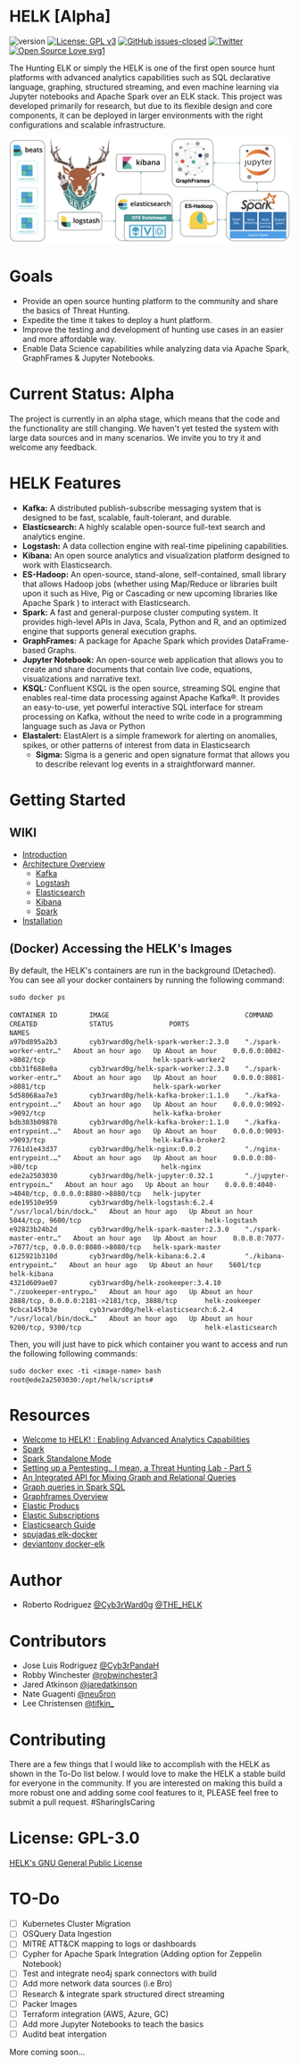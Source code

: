 # HELK [Alpha]

![version](https://img.shields.io/badge/version-0.1.4-blue.svg?maxAge=2592000)
[![License: GPL v3](https://img.shields.io/badge/License-GPLv3-blue.svg)](https://www.gnu.org/licenses/gpl-3.0)
[![GitHub issues-closed](https://img.shields.io/github/issues-closed/Cyb3rward0g/HELK.svg)](https://GitHub.com/Cyb3rWard0g/HELK/issues?q=is%3Aissue+is%3Aclosed)
[![Twitter](https://img.shields.io/twitter/follow/THE_HELK.svg?style=social&label=Follow)](https://twitter.com/THE_HELK)
[![Open Source Love svg1](https://badges.frapsoft.com/os/v1/open-source.svg?v=103)](https://github.com/ellerbrock/open-source-badges/)


The Hunting ELK or simply the HELK is one of the first open source hunt platforms with  advanced analytics capabilities such as SQL declarative language, graphing, structured streaming, and even machine learning via Jupyter notebooks and Apache Spark over an ELK stack. This project was developed primarily for research, but due to its flexible design and core components, it can be deployed in larger environments with the right configurations and scalable infrastructure.

![alt text](resources/images/HELK_Design.png "HELK Infrastructure")

# Goals

* Provide an open source hunting platform to the community and share the basics of Threat Hunting.
* Expedite the time it takes to deploy a hunt platform.
* Improve the testing and development of hunting use cases in an easier and more affordable way.
* Enable Data Science capabilities while analyzing data via Apache Spark, GraphFrames & Jupyter Notebooks.

# Current Status: Alpha

The project is currently in an alpha stage, which means that the code and the functionality are still changing. We haven't yet tested the system with large data sources and in many scenarios. We invite you to try it and welcome any feedback.

# HELK Features

* **Kafka:** A distributed publish-subscribe messaging system that is designed to be fast, scalable, fault-tolerant, and durable.
* **Elasticsearch:** A highly scalable open-source full-text search and analytics engine.
* **Logstash:** A data collection engine with real-time pipelining capabilities.
* **Kibana:** An open source analytics and visualization platform designed to work with Elasticsearch.
* **ES-Hadoop:** An open-source, stand-alone, self-contained, small library that allows Hadoop jobs (whether using Map/Reduce or libraries built upon it such as Hive, Pig or Cascading or new upcoming libraries like Apache Spark ) to interact with Elasticsearch.
* **Spark:** A fast and general-purpose cluster computing system. It provides high-level APIs in Java, Scala, Python and R, and an optimized engine that supports general execution graphs.
* **GraphFrames:** A package for Apache Spark which provides DataFrame-based Graphs.
* **Jupyter Notebook:** An open-source web application that allows you to create and share documents that contain live code, equations, visualizations and narrative text.
* **KSQL:** Confluent KSQL is the open source, streaming SQL engine that enables real-time data processing against Apache Kafka®. It provides an easy-to-use, yet powerful interactive SQL interface for stream processing on Kafka, without the need to write code in a programming language such as Java or Python
* **Elastalert:** ElastAlert is a simple framework for alerting on anomalies, spikes, or other patterns of interest from data in Elasticsearch
    * **Sigma:** Sigma is a generic and open signature format that allows you to describe relevant log events in a straightforward manner.

# Getting Started

## WIKI

* [Introduction](https://github.com/Cyb3rWard0g/HELK/wiki)
* [Architecture Overview](https://github.com/Cyb3rWard0g/HELK/wiki/Architecture-Overview)
  * [Kafka](https://github.com/Cyb3rWard0g/HELK/wiki/Kafka)
  * [Logstash](https://github.com/Cyb3rWard0g/HELK/wiki/Logstash)
  * [Elasticsearch](https://github.com/Cyb3rWard0g/HELK/wiki/Elasticsearch)
  * [Kibana](https://github.com/Cyb3rWard0g/HELK/wiki/Kibana)
  * [Spark](https://github.com/Cyb3rWard0g/HELK/wiki/Spark)
* [Installation](https://github.com/Cyb3rWard0g/HELK/wiki/Installation)

## (Docker) Accessing the HELK's Images

By default, the HELK's containers are run in the background (Detached). You can see all your docker containers by running the following command:
```
sudo docker ps

CONTAINER ID        IMAGE                                  COMMAND                  CREATED             STATUS              PORTS                                            NAMES
a97bd895a2b3        cyb3rward0g/helk-spark-worker:2.3.0    "./spark-worker-entr…"   About an hour ago   Up About an hour    0.0.0.0:8082->8082/tcp                           helk-spark-worker2
cbb31f688e0a        cyb3rward0g/helk-spark-worker:2.3.0    "./spark-worker-entr…"   About an hour ago   Up About an hour    0.0.0.0:8081->8081/tcp                           helk-spark-worker
5d58068aa7e3        cyb3rward0g/helk-kafka-broker:1.1.0    "./kafka-entrypoint.…"   About an hour ago   Up About an hour    0.0.0.0:9092->9092/tcp                           helk-kafka-broker
bdb303b09878        cyb3rward0g/helk-kafka-broker:1.1.0    "./kafka-entrypoint.…"   About an hour ago   Up About an hour    0.0.0.0:9093->9093/tcp                           helk-kafka-broker2
7761d1e43d37        cyb3rward0g/helk-nginx:0.0.2           "./nginx-entrypoint.…"   About an hour ago   Up About an hour    0.0.0.0:80->80/tcp                               helk-nginx
ede2a2503030        cyb3rward0g/helk-jupyter:0.32.1        "./jupyter-entrypoin…"   About an hour ago   Up About an hour    0.0.0.0:4040->4040/tcp, 0.0.0.0:8880->8880/tcp   helk-jupyter
ede19510e959        cyb3rward0g/helk-logstash:6.2.4        "/usr/local/bin/dock…"   About an hour ago   Up About an hour    5044/tcp, 9600/tcp                               helk-logstash
e92823b24b2d        cyb3rward0g/helk-spark-master:2.3.0    "./spark-master-entr…"   About an hour ago   Up About an hour    0.0.0.0:7077->7077/tcp, 0.0.0.0:8080->8080/tcp   helk-spark-master
6125921b310d        cyb3rward0g/helk-kibana:6.2.4          "./kibana-entrypoint…"   About an hour ago   Up About an hour    5601/tcp                                         helk-kibana
4321d609ae07        cyb3rward0g/helk-zookeeper:3.4.10      "./zookeeper-entrypo…"   About an hour ago   Up About an hour    2888/tcp, 0.0.0.0:2181->2181/tcp, 3888/tcp       helk-zookeeper
9cbca145fb3e        cyb3rward0g/helk-elasticsearch:6.2.4   "/usr/local/bin/dock…"   About an hour ago   Up About an hour    9200/tcp, 9300/tcp                               helk-elasticsearch
```

Then, you will just have to pick which container you want to access and run the following following commands:
```
sudo docker exec -ti <image-name> bash
root@ede2a2503030:/opt/helk/scripts#
```
# Resources

* [Welcome to HELK! : Enabling Advanced Analytics Capabilities](https://cyberwardog.blogspot.com/2018/04/welcome-to-helk-enabling-advanced_9.html)
* [Spark](https://spark.apache.org/docs/latest/index.html)
* [Spark Standalone Mode](https://spark.apache.org/docs/latest/spark-standalone.html)
* [Setting up a Pentesting.. I mean, a Threat Hunting Lab - Part 5](https://cyberwardog.blogspot.com/2017/02/setting-up-pentesting-i-mean-threat_98.html)
* [An Integrated API for Mixing Graph and Relational Queries](https://cs.stanford.edu/~matei/papers/2016/grades_graphframes.pdf)
* [Graph queries in Spark SQL](https://www.slideshare.net/SparkSummit/graphframes-graph-queries-in-spark-sql)
* [Graphframes Overview](http://graphframes.github.io/index.html)
* [Elastic Producs](https://www.elastic.co/products)
* [Elastic Subscriptions](https://www.elastic.co/subscriptions)
* [Elasticsearch Guide](https://www.elastic.co/guide/en/elasticsearch/reference/current/index.html)
* [spujadas elk-docker](https://github.com/spujadas/elk-docker)
* [deviantony docker-elk](https://github.com/deviantony/docker-elk)

# Author

* Roberto Rodriguez [@Cyb3rWard0g](https://twitter.com/Cyb3rWard0g) [@THE_HELK](https://twitter.com/THE_HELK)

# Contributors

* Jose Luis Rodriguez [@Cyb3rPandaH](https://twitter.com/Cyb3rPandaH)
* Robby Winchester [@robwinchester3](https://twitter.com/robwinchester3)
* Jared Atkinson [@jaredatkinson](https://twitter.com/jaredcatkinson)
* Nate Guagenti [@neu5ron](https://twitter.com/neu5ron)
* Lee Christensen [@tifkin_](https://twitter.com/tifkin_)

# Contributing

There are a few things that I would like to accomplish with the HELK as shown in the To-Do list below. I would love to make the HELK a stable build for everyone in the community. If you are interested on making this build a more robust one and adding some cool features to it, PLEASE feel free to submit a pull request. #SharingIsCaring

# License: GPL-3.0

[ HELK's GNU General Public License](https://github.com/Cyb3rWard0g/HELK/blob/master/LICENSE)

# TO-Do

- [ ] Kubernetes Cluster Migration
- [ ] OSQuery Data Ingestion
- [ ] MITRE ATT&CK mapping to logs or dashboards
- [ ] Cypher for Apache Spark Integration (Adding option for Zeppelin Notebook)
- [ ] Test and integrate neo4j spark connectors with build
- [ ] Add more network data sources (i.e Bro)
- [ ] Research & integrate spark structured direct streaming
- [ ] Packer Images
- [ ] Terraform integration (AWS, Azure, GC)
- [ ] Add more Jupyter Notebooks to teach the basics
- [ ] Auditd beat intergation

More coming soon...
